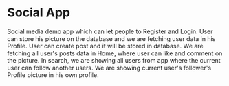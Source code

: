 # Social App

Social media demo app which can let people to Register and Login. User can store his picture on the database and we are fetching user data in his Profile.
User can create post and it will be stored in database. We are fetching all user's posts data in Home, where user can like and comment on the picture.
In search, we are showing all users from app where the current user can follow another users. We are showing current user's follower's Profile picture in his own profile.


